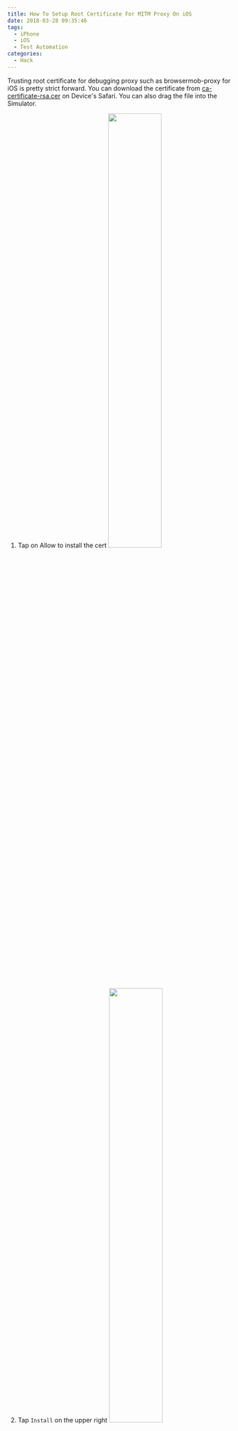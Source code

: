 ```yaml
---
title: How To Setup Root Certificate For MITM Proxy On iOS
date: 2018-03-28 09:35:46
tags:
  - iPhone
  - iOS
  - Test Automation
categories:
  - Hack
---
```


Trusting root certificate for debugging proxy such as browsermob-proxy for iOS is pretty strict forward. You can download the certificate from [ca-certificate-rsa.cer](https://github.com/lightbody/browsermob-proxy/blob/master/browsermob-core/src/main/resources/sslSupport/ca-certificate-rsa.cer) on Device's Safari. You can also drag the file into the Simulator.

1. Tap on Allow to install the cert
![](setup_cert_ios_01.png)

2. Tap `Install` on the upper right
![](setup_cert_ios_02.png)

3. Again, tap `Install` on the upper right
![](setup_cert_ios_03.png)

4. `Install`
![](setup_cert_ios_04.png)

5. Once verified, tap on `Done`. The certificate is installed
![](setup_cert_ios_05.png)

6. To trust the certificate as Root Certificate, goto `About` in `General`
![](setup_cert_ios_06.png)

7. Scoll down untill you see `Certificate Trust Settings`
![](setup_cert_ios_07.png)

8. Toggle on the `LittleProxy MITM` to trust it
![](setup_cert_ios_08.png)

9. Tap `Continue` to trust it as Root Certificate
![](setup_cert_ios_09.png)

10. Done. Now all traffic can be intercepted by the proxy without any complain
![](setup_cert_ios_10.png)

{% raw %}
<style type="text/css">
img {
  width: 50%
}
</style>
{% endraw %}

